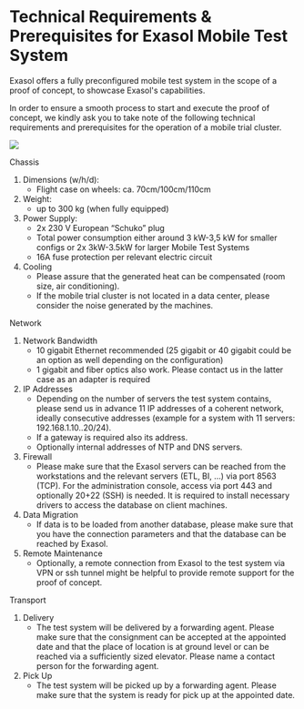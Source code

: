 # Technical Requirements &amp; Prerequisites for Exasol Mobile Test System 
Exasol offers a fully preconfigured mobile test system in the scope of a proof of concept, to showcase Exasol's capabilities.

In order to ensure a smooth process to start and execute the proof of concept, we kindly ask you to take note of the following technical requirements and prerequisites for the operation of a mobile trial cluster.

![](images/mctc_exasol.jpg)

Chassis

1. Dimensions (w/h/d):
	* Flight case on wheels: ca. 70cm/100cm/110cm
2. Weight:
	* up to 300 kg (when fully equipped)
3. Power Supply:
	* 2x 230 V European “Schuko” plug
	* Total power consumption either around 3 kW-3,5 kW for smaller configs or 2x 3kW-3.5kW for larger Mobile Test Systems
	* 16A fuse protection per relevant electric circuit
4. Cooling
	* Please assure that the generated heat can be compensated (room size, air conditioning).
	* If the mobile trial cluster is not located in a data center, please consider the noise generated by the machines. 

Network

1. Network Bandwidth
	* 10 gigabit Ethernet recommended (25 gigabit or 40 gigabit could be an option as well depending on the configuration)
	* 1 gigabit and fiber optics also work. Please contact us in the latter case as an adapter is required
2. IP Addresses
	* Depending on the number of servers the test system contains, please send us in advance 11 IP addresses of a coherent network, ideally consecutive addresses (example for a system with 11 servers: 192.168.1.10..20/24).
	* If a gateway is required also its address.
	* Optionally internal addresses of NTP and DNS servers.
3. Firewall
	* Please make sure that the Exasol servers can be reached from the workstations and the relevant servers (ETL, BI, …) via port 8563 (TCP). For the administration console, access via port 443 and optionally 20+22 (SSH) is needed. It is required to install necessary drivers to access the database on client machines.
4. Data Migration
	* If data is to be loaded from another database, please make sure that you have the connection parameters and that the database can be reached by Exasol.
5. Remote Maintenance
	* Optionally, a remote connection from Exasol to the test system via VPN or ssh tunnel might be helpful to provide remote support for the proof of concept.

Transport

1. Delivery
	* The test system will be delivered by a forwarding agent. Please make sure that the consignment can be accepted at the appointed date and that the place of location is at ground level or can be reached via a sufficiently sized elevator. Please name a contact person for the forwarding agent.
2. Pick Up
	* The test system will be picked up by a forwarding agent. Please make sure that the system is ready for pick up at the appointed date.
